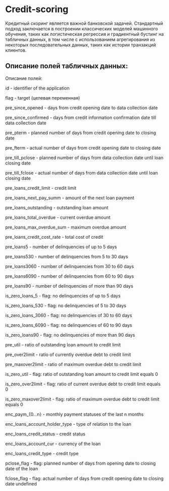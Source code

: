 # Credit-scoring

Кредитный скоринг является важной банковской задачей. Стандартный подход заключается в построении классических моделей машинного обучения, таких как логистическая регрессия и градиентный бустинг на табличных данных, в том числе с использованием агрегирования из некоторых последовательных данных, таких как истории транзакций клиентов.

## Описание полей табличных данных:
Описание полей:

id - identifier of the application

flag - target (целевая переменная)

pre_since_opened - days from credit opening date to data collection date

pre_since_confirmed - days from credit information confirmation date till data collection date

pre_pterm - planned number of days from credit opening date to closing date

pre_fterm - actual number of days from credit opening date to closing date

pre_till_pclose - planned number of days from data collection date until loan closing date

pre_till_fclose - actual number of days from data collection date until loan closing date

pre_loans_credit_limit - credit limit

pre_loans_next_pay_summ - amount of the next loan payment

pre_loans_outstanding - outstanding loan amount

pre_loans_total_overdue - current overdue amount

pre_loans_max_overdue_sum - maximum overdue amount

pre_loans_credit_cost_rate - total cost of credit

pre_loans5 - number of delinquencies of up to 5 days

pre_loans530 - number of delinquencies from 5 to 30 days

pre_loans3060 - number of delinquencies from 30 to 60 days

pre_loans6090 - number of delinquencies from 60 to 90 days

pre_loans90 - number of delinquencies of more than 90 days

is_zero_loans_5 - flag: no delinquencies of up to 5 days

is_zero_loans_530 - flag: no delinquencies of 5 to 30 days

is_zero_loans_3060 - flag: no delinquencies of 30 to 60 days

is_zero_loans_6090 - flag: no delinquencies of 60 to 90 days

is_zero_loans90 - flag: no delinquencies of more than 90 days

pre_util - ratio of outstanding loan amount to credit limit

pre_over2limit - ratio of currently overdue debt to credit limit

pre_maxover2limit - ratio of maximum overdue debt to credit limit

is_zero_util - flag: ratio of outstanding loan amount to credit limit equals 0

is_zero_over2limit - flag: ratio of current overdue debt to credit limit equals 0

is_zero_maxover2limit - flag: ratio of maximum overdue debt to credit limit equals 0

enc_paym_{0…n} - monthly payment statuses of the last n months

enc_loans_account_holder_type - type of relation to the loan

enc_loans_credit_status - credit status

enc_loans_account_cur - currency of the loan

enc_loans_credit_type - credit type

pclose_flag - flag: planned number of days from opening date to closing date of the loan

fclose_flag - flag: actual number of days from credit opening date to closing date undefined



